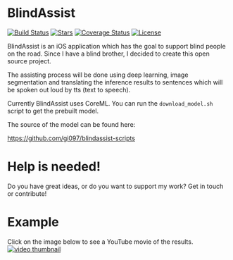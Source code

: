 # BlindAssist

[![Build Status](https://travis-ci.org/gi097/blindassist-ios.svg?branch=develop)](https://travis-ci.org/gi097/blindassist-ios)
[![Stars](http://starveller.sigsev.io/api/repos/gi097/blindassist-ios/badge)](http://starveller.sigsev.io/gi097/blindassist-ios)
[![Coverage Status](https://coveralls.io/repos/github/gi097/blindassist-ios/badge.svg?branch=develop)](https://coveralls.io/github/gi097/blindassist-ios?branch=develop)
[![License](https://img.shields.io/badge/License-GPL%20v3-blue.svg)](LICENSE)

BlindAssist is an iOS application which has the goal to support blind people
on the road. Since I have a blind brother, I decided to create this open source
project.

The assisting process will be done using deep learning, image segmentation
and translating the inference results to sentences which will be spoken out loud 
by tts (text to speech).

Currently BlindAssist uses CoreML. You can run the `download_model.sh` script to
get the prebuilt model.

The source of the model can be found here:

https://github.com/gi097/blindassist-scripts

# Help is needed!
Do you have great ideas, or do you want to support my work? Get in touch or contribute!

# Example
Click on the image below to see a YouTube movie of the results.
[![video thumbnail](https://img.youtube.com/vi/eb-ESNV_PEI/0.jpg)](https://youtu.be/eb-ESNV_PEI)
